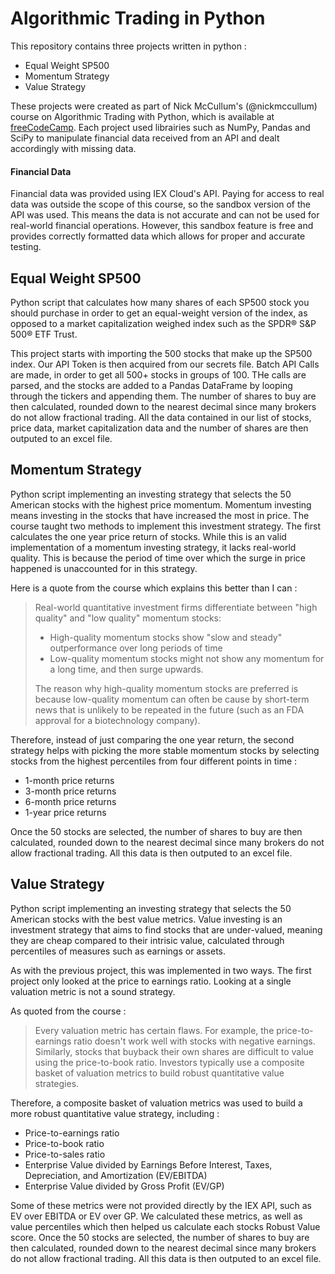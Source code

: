 # Algorithmic Trading in Python

This repository contains three projects written in python :

-   Equal Weight SP500
-   Momentum Strategy
-   Value Strategy

These projects were created as part of Nick McCullum's (@nickmccullum) course on Algorithmic Trading with Python, which is available at [freeCodeCamp](https://github.com/freeCodeCamp).
Each project used librairies such as NumPy, Pandas and SciPy to manipulate financial data received from an API and dealt accordingly with missing data.

#### Financial Data

Financial data was provided using IEX Cloud's API. Paying for access to real data was outside the scope of this course, so the sandbox version of the API was used.
This means the data is not accurate and can not be used for real-world financial operations. However, this sandbox feature is free and provides correctly formatted data which allows for proper and accurate testing.

## Equal Weight SP500

Python script that calculates how many shares of each SP500 stock you should purchase in order to get an equal-weight version of the index, as opposed to a market capitalization weighed index such as the SPDR® S&P 500® ETF Trust.

This project starts with importing the 500 stocks that make up the SP500 index. Our API Token is then acquired from our secrets file.
Batch API Calls are made, in order to get all 500+ stocks in groups of 100. THe calls are parsed, and the stocks are added to a Pandas DataFrame by looping through the tickers and appending them. The number of shares to buy are then calculated, rounded down to the nearest decimal since many brokers do not allow fractional trading.
All the data contained in our list of stocks, price data, market capitalization data and the number of shares are then outputed to an excel file.

## Momentum Strategy

Python script implementing an investing strategy that selects the 50 American stocks with the highest price momentum. Momentum investing means investing in the stocks that have increased the most in price. The course taught two methods to implement this investment strategy. The first calculates the one year price return of stocks. While this is an valid implementation of a momentum investing strategy, it lacks real-world quality. This is because the period of time over which the surge in price happened is unaccounted for in this strategy.

Here is a quote from the course which explains this better than I can :

> Real-world quantitative investment firms differentiate between "high quality" and "low quality" momentum stocks:
>
> -   High-quality momentum stocks show "slow and steady" outperformance over long periods of time
> -   Low-quality momentum stocks might not show any momentum for a long time, and then surge upwards.
>
> The reason why high-quality momentum stocks are preferred is because low-quality momentum can often be cause by short-term news that is unlikely to be repeated in the future (such as an FDA approval for a biotechnology company).

Therefore, instead of just comparing the one year return, the second strategy helps with picking the more stable momentum stocks by selecting stocks from the highest percentiles from four different points in time :

-   1-month price returns
-   3-month price returns
-   6-month price returns
-   1-year price returns

Once the 50 stocks are selected, the number of shares to buy are then calculated, rounded down to the nearest decimal since many brokers do not allow fractional trading. All this data is then outputed to an excel file.

## Value Strategy

Python script implementing an investing strategy that selects the 50 American stocks with the best value metrics. Value investing is an investment strategy that aims to find stocks that are under-valued, meaning they are cheap compared to their intrisic value, calculated through percentiles of measures such as earnings or assets.

As with the previous project, this was implemented in two ways. The first project only looked at the price to earnings ratio. Looking at a single valuation metric is not a sound strategy.

As quoted from the course :

> Every valuation metric has certain flaws.
> For example, the price-to-earnings ratio doesn't work well with stocks with negative earnings.
> Similarly, stocks that buyback their own shares are difficult to value using the price-to-book ratio.
> Investors typically use a composite basket of valuation metrics to build robust quantitative value strategies.

Therefore, a composite basket of valuation metrics was used to build a more robust quantitative value strategy, including :

-   Price-to-earnings ratio
-   Price-to-book ratio
-   Price-to-sales ratio
-   Enterprise Value divided by Earnings Before Interest, Taxes, Depreciation, and Amortization (EV/EBITDA)
-   Enterprise Value divided by Gross Profit (EV/GP)

Some of these metrics were not provided directly by the IEX API, such as EV over EBITDA or EV over GP. We calculated these metrics, as well as value percentiles which then helped us calculate each stocks Robust Value score. Once the 50 stocks are selected, the number of shares to buy are then calculated, rounded down to the nearest decimal since many brokers do not allow fractional trading. All this data is then outputed to an excel file. 
